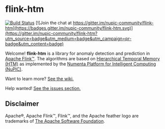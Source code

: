 # flink-htm

[![Build Status](https://travis-ci.org/skidder/flink-htm.svg?branch=flink-1.1.3)](https://travis-ci.org/skidder/flink-htm) [![Join the chat at https://gitter.im/nupic-community/flink-htm](https://badges.gitter.im/nupic-community/flink-htm.svg)](https://gitter.im/nupic-community/flink-htm?utm_source=badge&utm_medium=badge&utm_campaign=pr-badge&utm_content=badge)

Welcome!  **flink-htm** is a library for anomaly detection and prediction in [Apache Flink™](http://flink.apache.org/).
The algorithms are based on [Hierarchical Temporal Memory (HTM)](http://numenta.org/#theory) as implemented by the [Numenta Platform for Intelligent Computing (NuPIC)](https://github.com/numenta/htm.java).

Want to learn more? [See the wiki.](https://github.com/nupic-community/flink-htm/wiki)

Help wanted!  [See the issues section.](https://github.com/nupic-community/flink-htm/issues)


## Disclaimer
Apache®, Apache Flink™, Flink™, and the Apache feather logo are trademarks of [The Apache Software Foundation](http://apache.org).